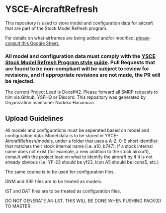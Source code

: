 # YSCE-AircraftRefresh

This repository is used to store model and configuration data for aircraft that are part of the Stock Model Refresh program.

For details on what airframes are being added and/or modified, [please consult this Google Sheet.](https://docs.google.com/spreadsheets/d/1Matr6fmgl9eA_kcahyLAjQDsGC_F0zWIhTi9eittGvM/edit?usp=sharing)

### **All model and configuration data must comply with the [YSCE Stock Model Refresh Program style guide](https://docs.google.com/document/d/1BXhmkg_0rdULVwUq0pbr7c9Z6K1UnlEAAzdyY1QUxXc/edit?usp=sharing). Pull Requests that are found to be non-compliant will be subject to review for revisions, and if appropriate revisions are not made, the PR will be rejected.**

The current Project Lead is Decaff42. Please forward all SMRP requests to him via Github, YSFHQ or Discord. This repository was generated by Organization maintainer Nodoka Hanamura.

## Upload Guidelines

All models and configurations must be seperated based on model and configuration data. Model data is to be stored in YSCE-AircraftRefresh/models, under a folder that uses a A-Z, 0-9 short identifier that matches their stock internal name (i.e. a10, b747). If a stock internal name does not exist (for example, a new addition to the stock aircraft), consult with the project lead on what to identify the aircraft by if it is not already obvious (i.e. YF-23 should be yf23, Icon A5 should be icona5, etc.)

The same course is to be used for configuration files.

DNM and SRF files are to be treated as models.

IST and DAT files are to be treated as configuration files.

DO NOT GENERATE AN LST. THIS WILL BE DONE WHEN PUSHING PACK(S) TO MASTER.

